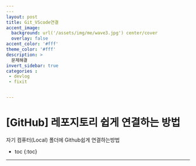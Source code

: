 ```yaml
---
​---
layout: post
title: Git_VScode연결
accent_image: 
  background: url('/assets/img/me/wave3.jpg') center/cover
  overlay: false
accent_color: '#fff'
theme_color: '#fff'
description: >
  문제해결
invert_sidebar: true
categories :
 - devlog	
 - fixit


---
```


# [GitHub] 레포지토리 쉽게 연결하는 방법

자기 컴퓨터(Local) 폴더에 Github쉽게 연결하는방법



* toc
{:toc}
---

